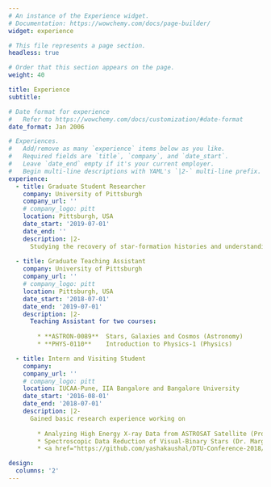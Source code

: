 ```yaml
---
# An instance of the Experience widget.
# Documentation: https://wowchemy.com/docs/page-builder/
widget: experience

# This file represents a page section.
headless: true

# Order that this section appears on the page.
weight: 40

title: Experience
subtitle:

# Date format for experience
#   Refer to https://wowchemy.com/docs/customization/#date-format
date_format: Jan 2006

# Experiences.
#   Add/remove as many `experience` items below as you like.
#   Required fields are `title`, `company`, and `date_start`.
#   Leave `date_end` empty if it's your current employer.
#   Begin multi-line descriptions with YAML's `|2-` multi-line prefix.
experience:
  - title: Graduate Student Researcher 
    company: University of Pittsburgh 
    company_url: ''
    # company_logo: pitt
    location: Pittsburgh, USA
    date_start: '2019-07-01'
    date_end: ''
    description: |2-
      Studying the recovery of star-formation histories and understanding the interplay of stellar population parameters like stellar metallicity, light-weighted ages and dust attenuation with morphology, feedback processes and environment of LEGA-C galaxies using Bayesian SED modeling. 
        
  - title: Graduate Teaching Assistant
    company: University of Pittsburgh 
    company_url: ''
    # company_logo: pitt
    location: Pittsburgh, USA
    date_start: '2018-07-01'
    date_end: '2019-07-01'
    description: |2- 
      Teaching Assistant for two courses:
      
        * **ASTRON-0089**  Stars, Galaxies and Cosmos (Astronomy) 
        * **PHYS-0110**    Introduction to Physics-1 (Physics)

  - title: Intern and Visiting Student 
    company: 
    company_url: ''
    # company_logo: pitt
    location: IUCAA-Pune, IIA Bangalore and Bangalore University
    date_start: '2016-08-01'
    date_end: '2018-07-01'
    description: |2-
      Gained basic research experience working on 
      
        * Analyzing High Energy X-ray Data from ASTROSAT Satellite (Prof. Ranjeev Misra)
        * Spectroscopic Data Reduction of Visual-Binary Stars (Dr. Margarita Safonova)
        * <a href="https://github.com/yashakaushal/DTU-Conference-2018/blob/main/DTU.pdf" target="_blanck">Understanding Astronomical Data Processing Software Systems</a> (Prof. V.K. Doddamani) 

design:
  columns: '2'
---
```

